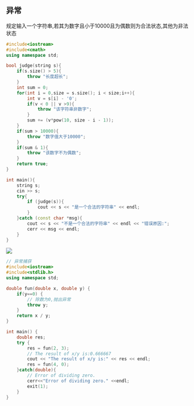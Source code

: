 <!--
 * @Description: 
 * @Version: 1.0
 * @Author: DaLao
 * @Email: dalao_li@163.com
 * @Date: 2021-02-10 12:22:12
 * @LastEditors: DaLao
 * @LastEditTime: 2022-01-16 14:40:31
-->
## 异常


规定输入一个字符串,若其为数字且小于10000且为偶数则为合法状态,其他为非法状态

```c++
#include<iostream>
#include<cmath>
using namespace std;

bool judge(string s){
	if(s.size() > 5){
		throw "长度超长";
	}
	int sum = 0;
	for(int i = 0,size = s.size(); i < size;i++){
		int v = s[i] - '0';
		if(v < 0 || v >9){
			throw "该字符串非数字";
		}
		sum += (v*pow(10, size - i - 1));
	} 
	if(sum > 10000){
		throw "数字值大于10000";
	}
	if(sum & 1){
		throw "该数字不为偶数";
	} 
	return true; 
}

int main(){
	string s;
	cin >> s;
    try{
        if (judge(s)){
            cout << s << "是一个合法的字符串" << endl;
        }
    }catch (const char *msg){
        cout << s << "不是一个合法的字符串" << endl << "错误原因:";
        cerr << msg << endl;
    }
} 
```

![](https://cdn.hurra.ltd/img/20211127201210.png)


```c++
// 异常捕获
#include<iostream>
#include<stdlib.h>
using namespace std;

double fun(double x, double y) {
	if(y==0) {
		// 除数为0,抛出异常
		throw y;        
	}
	return x / y;
}

int main() {
	double res;
	try {              
		res = fun(2, 3);
		// The result of x/y is:0.666667
		cout << "The result of x/y is:" << res << endl;
		res = fun(4, 0);   
	}catch(double){     
		// Error of dividing zero.
		cerr<<"Error of dividing zero." <<endl;
		exit(1);          
	} 
}
```